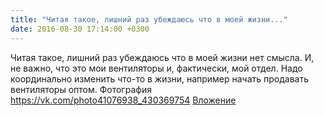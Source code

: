 ```yaml
---
title: "Читая такое, лишний раз убеждаюсь что в моей жизни..."
date: 2016-08-30 17:14:00 +0300
---
```


Читая такое, лишний раз убеждаюсь что в моей жизни нет смысла. И, не важно, что это мои вентиляторы и, фактически, мой отдел. Надо координально изменить что-то в жизни, например начать продавать вентиляторы оптом.
Фотография
<a class="vk-attach" href="https://vk.com/photo41076938_430369754">https://vk.com/photo41076938_430369754</a>
<a class="vk-attach" href="https://vk.com/photo41076938_430369754">Вложение</a>
